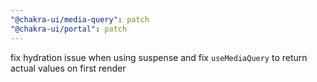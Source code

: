 ```yaml
---
"@chakra-ui/media-query": patch
"@chakra-ui/portal": patch
---
```


fix hydration issue when using suspense and fix `useMediaQuery` to return actual
values on first render
